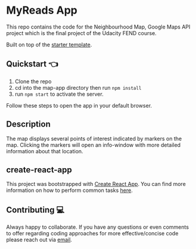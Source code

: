 # MyReads App

This repo contains the code for the Neighbourhood Map, Google Maps API project which is the final project of the Udacity FEND course.

Built on top of the [starter template](https://github.com/udacity/reactnd-project-myreads-starter).

## Quickstart :point_left:

1. Clone the repo
2. cd into the map-app directory then run `npm install`
3. run `npm start` to activate the server.

Follow these steps to open the app in your default browser.

## Description

The map displays several points of interest indicated by markers on the map. Clicking the markers will open an info-window with more detailed information about that location.

## create-react-app

This project was bootstrapped with [Create React App](https://github.com/facebookincubator/create-react-app). You can find more information on how to perform common tasks [here](https://github.com/facebookincubator/create-react-app/blob/master/packages/react-scripts/template/README.md).

## Contributing :computer:

Always happy to collaborate. If you have any questions or even comments to offer regarding coding approaches for more effective/concise code please reach out via [email](mailto:sghconnolly@gmail.com).
